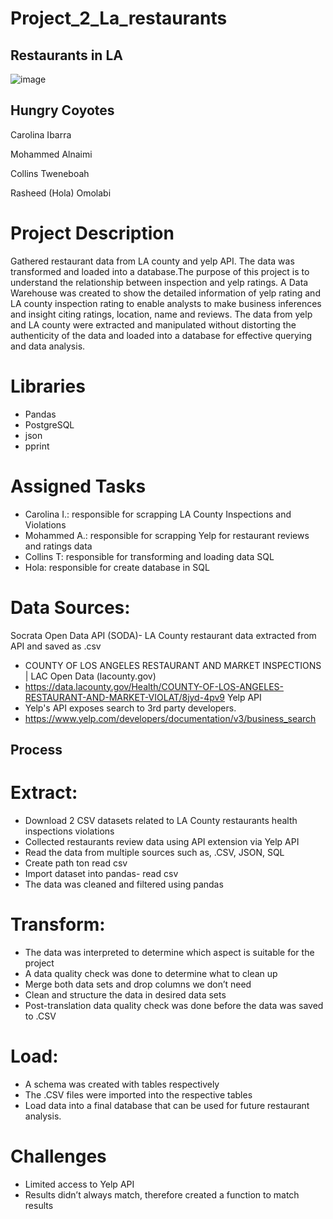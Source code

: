 # Project_2_La_restaurants
## Restaurants in LA
![image](https://user-images.githubusercontent.com/75353991/112249468-133e8b80-8c15-11eb-9d8e-07e9de2e6f7a.png)
## Hungry Coyotes
Carolina Ibarra

Mohammed Alnaimi

Collins Tweneboah

Rasheed (Hola) Omolabi

# Project Description
Gathered restaurant  data from LA county and yelp API. The data was transformed and loaded into a database.The purpose of this project is to understand the relationship between inspection and yelp ratings. A Data Warehouse was created to show the detailed information of yelp rating and LA county inspection rating to enable analysts to make business inferences and insight citing ratings, location, name and reviews. The data from yelp and LA county were extracted and manipulated without distorting the authenticity of the data and loaded into a database for effective querying and data analysis.
# Libraries
- Pandas
- PostgreSQL
- json
- pprint
# Assigned Tasks
- Carolina I.: responsible for scrapping LA County Inspections and Violations
- Mohammed A.: responsible for scrapping Yelp for restaurant reviews and ratings data
- Collins T: responsible for transforming and loading data SQL
- Hola: responsible for create database in SQL
# Data Sources:
Socrata Open Data API (SODA)- LA County restaurant data extracted from API and saved as .csv
- COUNTY OF LOS ANGELES RESTAURANT AND MARKET INSPECTIONS | LAC Open Data (lacounty.gov)
- https://data.lacounty.gov/Health/COUNTY-OF-LOS-ANGELES-RESTAURANT-AND-MARKET-VIOLAT/8jyd-4pv9
Yelp API
- Yelp's API exposes search to 3rd party developers.
- https://www.yelp.com/developers/documentation/v3/business_search
## Process
# Extract:
-	Download 2 CSV datasets related to LA County restaurants health inspections violations
-	Collected restaurants review data using API extension via Yelp API
-	Read the data from multiple sources such as, .CSV, JSON, SQL
-	Create path ton read csv
-	Import dataset into pandas- read csv
-	The data was cleaned and filtered using pandas
# Transform:
-	The data was interpreted to determine which aspect is suitable for the project
-	A data quality check was done to determine what to clean up
-	Merge both data sets and drop columns we don’t need
-	Clean and structure the data in desired data sets
-	Post-translation data quality check was done before the data was saved to .CSV
# Load:
-	A schema was created with tables respectively
-	The .CSV files were imported into the respective tables
-	Load data into a final database that can be used for future restaurant analysis.
# Challenges
-	Limited access to Yelp API
-	Results didn’t always match, therefore created a function to match results
